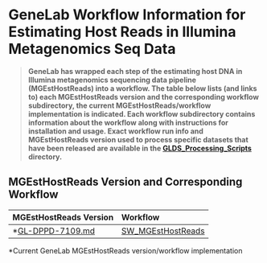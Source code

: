 # GeneLab Workflow Information for Estimating Host Reads in Illumina Metagenomics Seq Data

> **GeneLab has wrapped each step of the estimating host DNA in Illumina metagenomics sequencing data pipeline (MGEstHostReads) into a workflow. The table below lists (and links to) each MGEstHostReads version and the corresponding workflow subdirectory, the current MGEstHostReads/workflow implementation is indicated. Each workflow subdirectory contains information about the workflow along with instructions for installation and usage. Exact workflow run info and MGEstHostReads version used to process specific datasets that have been released are available in the [GLDS_Processing_Scripts](../GLDS_Processing_Scripts) directory.**  

## MGEstHostReads Version and Corresponding Workflow

|MGEstHostReads Version|Workflow|
|:---------------------|:-------|
|*[GL-DPPD-7109.md](../Pipeline_GL-DPPD-7109_Versions/GL-DPPD-7109.md)|[SW_MGEstHostReads](SW_MGEstHostReads)|

*Current GeneLab MGEstHostReads version/workflow implementation
